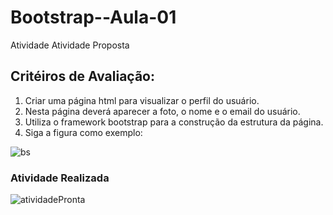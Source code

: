 # Bootstrap--Aula-01
Atividade Atividade Proposta 

<h2> Critéiros de Avaliação: </h2>

1. Criar uma página html para visualizar o perfil do usuário.
2. Nesta página deverá aparecer a foto, o nome e o email do usuário.
3. Utiliza o framework bootstrap para a construção da estrutura da página.
4. Siga a figura como exemplo:



![bs](https://user-images.githubusercontent.com/50750452/129966028-933cb279-0c95-47c3-a38a-55e40d1bedd9.JPG)


<h3> Atividade Realizada </h3> 



![atividadePronta](https://user-images.githubusercontent.com/50750452/131061476-5df682af-cd49-467c-9b77-ce69aa45a855.jpg)





